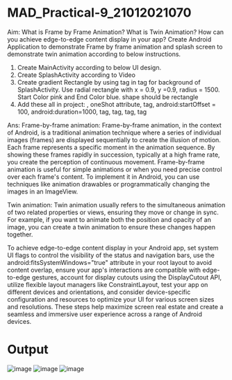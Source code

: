 # MAD_Practical-9_21012021070

Aim:
What is Frame by Frame Animation? What is Twin Animation? How can you achieve edge-to-edge content display in your app? Create Android Application to demonstrate Frame by frame animation and splash screen to demonstrate twin animation according to below instructions.

1. Create MainActivity according to below UI design.
2. Create SplashActivity according to Video
3. Create gradient Rectangle by using tag in tag for background of SplashActivity. Use radial rectangle with x = 0.9, y =0.9, radius = 1500. Start Color pink and End Color blue. shape should be rectangle
4. Add these all in project: , oneShot attribute, tag, android:startOffset = 100, android:duration=1000, tag, tag, tag, tag

Ans:
Frame-by-frame animation: Frame-by-frame animation, in the context of Android, is a traditional animation technique where a series of individual images (frames) are displayed sequentially to create the illusion of motion. Each frame represents a specific moment in the animation sequence. By showing these frames rapidly in succession, typically at a high frame rate, you create the perception of continuous movement. Frame-by-frame animation is useful for simple animations or when you need precise control over each frame's content. To implement it in Android, you can use techniques like animation drawables or programmatically changing the images in an ImageView.

Twin animation: Twin animation usually refers to the simultaneous animation of two related properties or views, ensuring they move or change in sync. For example, if you want to animate both the position and opacity of an image, you can create a twin animation to ensure these changes happen together.

To achieve edge-to-edge content display in your Android app, set system UI flags to control the visibility of the status and navigation bars, use the android:fitsSystemWindows="true" attribute in your root layout to avoid content overlap, ensure your app's interactions are compatible with edge-to-edge gestures, account for display cutouts using the DisplayCutout API, utilize flexible layout managers like ConstraintLayout, test your app on different devices and orientations, and consider device-specific configuration and resources to optimize your UI for various screen sizes and resolutions. These steps help maximize screen real estate and create a seamless and immersive user experience across a range of Android devices.

# Output

![image](https://github.com/Divy484/MAD_Practical-9_21012021070/assets/98522523/961dff58-c657-40ea-a932-27bdf3447c16)
![image](https://github.com/Divy484/MAD_Practical-9_21012021070/assets/98522523/9d773dda-37dc-4a5e-99e3-e8ee49397ef0)
![image](https://github.com/Divy484/MAD_Practical-9_21012021070/assets/98522523/9ff2820f-0e97-4229-b076-f449ff410778)

